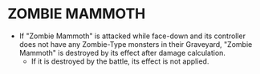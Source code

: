 # ZOMBIE MAMMOTH

*   If "Zombie Mammoth" is attacked while face-down and its controller does not have any Zombie-Type monsters in their Graveyard, "Zombie Mammoth" is destroyed by its effect after damage calculation.
    *   If it is destroyed by the battle, its effect is not applied.
